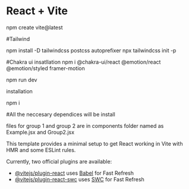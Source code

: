 # React + Vite

npm create vite@latest

#Tailwind

npm install -D tailwindcss postcss autoprefixer
npx tailwindcss init -p

#Chakra ui insatllation
npm i @chakra-ui/react @emotion/react @emotion/styled framer-motion

npm run dev


installation

npm i

#All the neccesary dependices will be install 

files for group 1 and group 2 are in components folder named as Example.jsx and Group2.jsx























This template provides a minimal setup to get React working in Vite with HMR and some ESLint rules.

Currently, two official plugins are available:

- [@vitejs/plugin-react](https://github.com/vitejs/vite-plugin-react/blob/main/packages/plugin-react/README.md) uses [Babel](https://babeljs.io/) for Fast Refresh
- [@vitejs/plugin-react-swc](https://github.com/vitejs/vite-plugin-react-swc) uses [SWC](https://swc.rs/) for Fast Refresh

